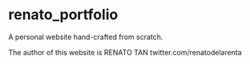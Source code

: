 # renato_portfolio
A personal website hand-crafted from scratch.

The author of this website is RENATO TAN
twitter.com/renatodelarenta
